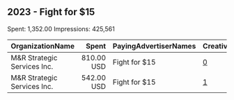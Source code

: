 ## 2023 - Fight for $15 
Spent: 1,352.00
Impressions: 425,561

|OrganizationName|Spent|PayingAdvertiserNames|CreativeUrls|Impressions|Genders|AgeBrackets|CountryCodes|BillingAddresses|CandidateBallotInformation|
|:---|---:|:---|:---|---:|:---|:---|:---|:---|:---|
|M&R Strategic Services  Inc.|810.00 USD|Fight for $15|[0](https://www.snap.com/political-ads/asset/d7123a30dc62ddf17148d346ea9136231cae6b114a71b503df4a3d688ed47ca3?mediaType=mp4)|258,240||16+|united states|"1901 L St NW,Washington,20036,US"||
|M&R Strategic Services  Inc.|542.00 USD|Fight for $15|[1](https://www.snap.com/political-ads/asset/24feaca7930a545131eb657f94e7dd17329eb54f40e20ee3bdca7c987e37a8d8?mediaType=mp4)|167,321||16+|united states|"1901 L St NW,Washington,20036,US"||
